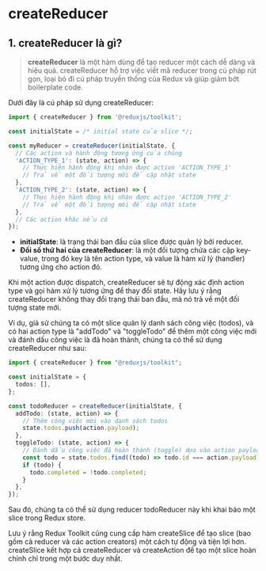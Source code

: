 # createReducer

## 1. createReducer là gì?

> **createReducer** là một hàm dùng để tạo reducer một cách dễ dàng và hiệu quả. createReducer hỗ trợ việc viết mã reducer trong cú pháp rút gọn, loại bỏ đi cú pháp truyền thống của Redux và giúp giảm bớt boilerplate code.

Dưới đây là cú pháp sử dụng createReducer:

```ts
import { createReducer } from '@reduxjs/toolkit';

const initialState = /* initial state của slice */;

const myReducer = createReducer(initialState, {
  // Các action và hành động tương ứng của chúng
  'ACTION_TYPE_1': (state, action) => {
    // Thực hiện hành động khi nhận được action 'ACTION_TYPE_1'
    // Trả về một đối tượng mới để cập nhật state
  },
  'ACTION_TYPE_2': (state, action) => {
    // Thực hiện hành động khi nhận được action 'ACTION_TYPE_2'
    // Trả về một đối tượng mới để cập nhật state
  },
  // Các action khác nếu có
});
```

- **initialState**: là trạng thái ban đầu của slice được quản lý bởi reducer.
- **Đối số thứ hai của createReducer**: là một đối tượng chứa các cặp key-value, trong đó key là tên action type, và value là hàm xử lý (handler) tương ứng cho action đó.

Khi một action được dispatch, createReducer sẽ tự động xác định action type và gọi hàm xử lý tương ứng để thay đổi state. Hãy lưu ý rằng createReducer không thay đổi trạng thái ban đầu, mà nó trả về một đối tượng state mới.

Ví dụ, giả sử chúng ta có một slice quản lý danh sách công việc (todos), và có hai action type là "addTodo" và "toggleTodo" để thêm một công việc mới và đánh dấu công việc là đã hoàn thành, chúng ta có thể sử dụng createReducer như sau:

```ts
import { createReducer } from "@reduxjs/toolkit";

const initialState = {
  todos: [],
};

const todoReducer = createReducer(initialState, {
  addTodo: (state, action) => {
    // Thêm công việc mới vào danh sách todos
    state.todos.push(action.payload);
  },
  toggleTodo: (state, action) => {
    // Đánh dấu công việc đã hoàn thành (toggle) dựa vào action payload (id của công việc)
    const todo = state.todos.find((todo) => todo.id === action.payload);
    if (todo) {
      todo.completed = !todo.completed;
    }
  },
});
```

Sau đó, chúng ta có thể sử dụng reducer todoReducer này khi khai báo một slice trong Redux store.

Lưu ý rằng Redux Toolkit cũng cung cấp hàm createSlice để tạo slice (bao gồm cả reducer và các action creators) một cách tự động và tiện lợi hơn. createSlice kết hợp cả createReducer và createAction để tạo một slice hoàn chỉnh chỉ trong một bước duy nhất.
